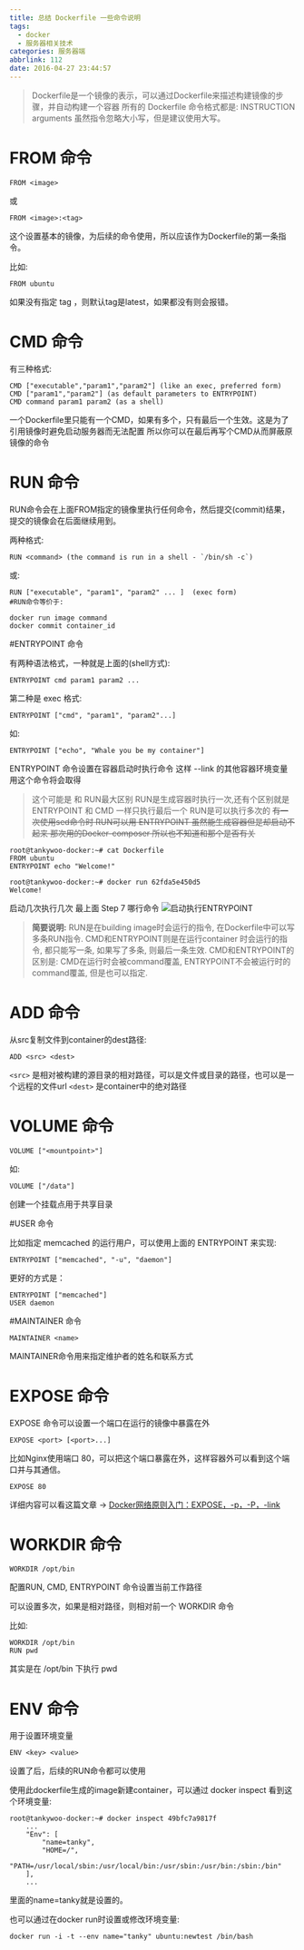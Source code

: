 ```yaml
---
title: 总结 Dockerfile 一些命令说明
tags:
  - docker
  - 服务器相关技术
categories: 服务器端
abbrlink: 112
date: 2016-04-27 23:44:57
---
```


>Dockerfile是一个镜像的表示，可以通过Dockerfile来描述构建镜像的步骤，并自动构建一个容器
所有的 Dockerfile 命令格式都是:
INSTRUCTION arguments
虽然指令忽略大小写，但是建议使用大写。

# FROM 命令
```
FROM <image>
```
或
```
FROM <image>:<tag>
```
这个设置基本的镜像，为后续的命令使用，所以应该作为Dockerfile的第一条指令。

比如:
```
FROM ubuntu
```
如果没有指定 tag ，则默认tag是latest，如果都没有则会报错。




# CMD 命令

有三种格式:
```
CMD ["executable","param1","param2"] (like an exec, preferred form)
CMD ["param1","param2"] (as default parameters to ENTRYPOINT)
CMD command param1 param2 (as a shell)
```
一个Dockerfile里只能有一个CMD，如果有多个，只有最后一个生效。这是为了引用镜像时避免启动服务器而无法配置 所以你可以在最后再写个CMD从而屏蔽原镜像的命令

<!--more-->

# RUN 命令


RUN命令会在上面FROM指定的镜像里执行任何命令，然后提交(commit)结果，提交的镜像会在后面继续用到。

两种格式:
```
RUN <command> (the command is run in a shell - `/bin/sh -c`)
```
或:
```
RUN ["executable", "param1", "param2" ... ]  (exec form)
#RUN命令等价于:

docker run image command
docker commit container_id
```


#ENTRYPOINT 命令

有两种语法格式，一种就是上面的(shell方式):
```
ENTRYPOINT cmd param1 param2 ...
```
第二种是 exec 格式:
```
ENTRYPOINT ["cmd", "param1", "param2"...]
```
如:
```
ENTRYPOINT ["echo", "Whale you be my container"]
```
ENTRYPOINT 命令设置在容器启动时执行命令 这样 --link 的其他容器环境变量用这个命令将会取得
>这个可能是 和 RUN最大区别 RUN是生成容器时执行一次,还有个区别就是 ENTRYPOINT 和 CMD 一样只执行最后一个  RUN是可以执行多次的
~~有一次使用sed命令时 RUN可以用 ENTRYPOINT 虽然能生成容器但是却启动不起来 那次用的Docker-composer 所以也不知道和那个是否有关~~
```
root@tankywoo-docker:~# cat Dockerfile
FROM ubuntu
ENTRYPOINT echo "Welcome!"

root@tankywoo-docker:~# docker run 62fda5e450d5
Welcome!
```
启动几次执行几次 最上面 Step 7 哪行命令
![启动执行ENTRYPOINT](/image/16-4/6.png)



>**简要说明:**
RUN是在building image时会运行的指令, 在Dockerfile中可以写多条RUN指令.
CMD和ENTRYPOINT则是在运行container 时会运行的指令, 都只能写一条, 如果写了多条, 则最后一条生效.
CMD和ENTRYPOINT的区别是: 
CMD在运行时会被command覆盖, ENTRYPOINT不会被运行时的command覆盖, 但是也可以指定.



# ADD 命令

从src复制文件到container的dest路径:
```
ADD <src> <dest>
```
`<src>` 是相对被构建的源目录的相对路径，可以是文件或目录的路径，也可以是一个远程的文件url
`<dest>` 是container中的绝对路径


# VOLUME 命令
```
VOLUME ["<mountpoint>"]
```
如:
```
VOLUME ["/data"]
```
创建一个挂载点用于共享目录

#USER 命令

比如指定 memcached 的运行用户，可以使用上面的 ENTRYPOINT 来实现:
```
ENTRYPOINT ["memcached", "-u", "daemon"]
```
更好的方式是：
```
ENTRYPOINT ["memcached"]
USER daemon
```


#MAINTAINER 命令

```
MAINTAINER <name>
```
MAINTAINER命令用来指定维护者的姓名和联系方式


# EXPOSE 命令

EXPOSE 命令可以设置一个端口在运行的镜像中暴露在外
```
EXPOSE <port> [<port>...]
```
比如Nginx使用端口 80，可以把这个端口暴露在外，这样容器外可以看到这个端口并与其通信。
```
EXPOSE 80
```
详细内容可以看这篇文章 -> [Docker网络原则入门：EXPOSE，-p，-P，-link](http://www.open-open.com/lib/view/open1435126385232.html)


# WORKDIR 命令
```
WORKDIR /opt/bin
```
配置RUN, CMD, ENTRYPOINT 命令设置当前工作路径

可以设置多次，如果是相对路径，则相对前一个 WORKDIR 命令

比如:
```
WORKDIR /opt/bin
RUN pwd
```
其实是在 /opt/bin 下执行 pwd


# ENV 命令

用于设置环境变量
```
ENV <key> <value>
```
设置了后，后续的RUN命令都可以使用

使用此dockerfile生成的image新建container，可以通过 docker inspect 看到这个环境变量:
```
root@tankywoo-docker:~# docker inspect 49bfc7a9817f
    ...
    "Env": [
        "name=tanky",
        "HOME=/",
        "PATH=/usr/local/sbin:/usr/local/bin:/usr/sbin:/usr/bin:/sbin:/bin"
    ],
    ...
```    
里面的name=tanky就是设置的。

也可以通过在docker run时设置或修改环境变量:
```
docker run -i -t --env name="tanky" ubuntu:newtest /bin/bash
```